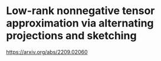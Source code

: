 # Low-rank nonnegative tensor approximation via alternating projections and sketching

https://arxiv.org/abs/2209.02060
